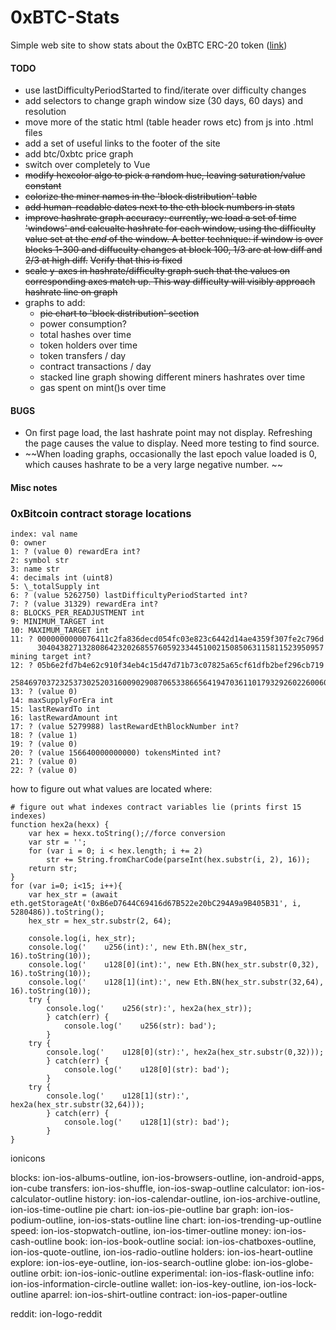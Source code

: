# 0xBTC-Stats
Simple web site to show stats about the 0xBTC ERC-20 token ([link](https://0x1d00ffff.github.io/0xBTC-Stats/))


#### TODO

 - use lastDifficultyPeriodStarted to find/iterate over difficulty changes 
 - add selectors to change graph window size (30 days, 60 days) and resolution
 - move more of the static html (table header rows etc) from js into .html files
 - add a set of useful links to the footer of the site
 - add btc/0xbtc price graph
 - switch over completely to Vue
 - ~~modify hexcolor algo to pick a random hue, leaving saturation/value constant~~
 - ~~colorize the miner names in the 'block distribution' table~~
 - ~~add human-readable dates next to the eth block numbers in stats~~
 - ~~improve hashrate graph accuracy: currently, we load a set of time 'windows' 
   and calcualte hashrate for each window, using the difficulty value set at the
   *end* of the window. A better technique: if window is over blocks 1-300 and
   diffuculty changes at block 100, 1/3 are at low diff and 2/3 at high diff.~~
   ~~Verify that this is fixed~~
 - ~~scale y-axes in hashrate/difficulty graph such that the values on corresponding
   axes match up. This way difficulty will visibly approach hashrate line on graph~~
 - graphs to add:
   - ~~pie chart to 'block distribution' section~~
   - power consumption?
   - total hashes over time
   - token holders over time
   - token transfers / day
   - contract transactions / day
   - stacked line graph showing different miners hashrates over time
   - gas spent on mint()s over time

#### BUGS

 - On first page load, the last hashrate point may not display. Refreshing the 
   page causes the value to display. Need more testing to find source.
 - ~~When loading graphs, occasionally the last epoch value loaded is 0, which
   causes hashrate to be a very large negative number. ~~

#### Misc notes

### 0xBitcoin contract storage locations

    index: val name
    0: owner
    1: ? (value 0) rewardEra int?
    2: symbol str
    3: name str
    4: decimals int (uint8)
    5: \_totalSupply int
    6: ? (value 5262750) lastDifficultyPeriodStarted int?
    7: ? (value 31329) rewardEra int?
    8: BLOCKS_PER_READJUSTMENT int
    9: MINIMUM_TARGET int
    10: MAXIMUM_TARGET int
    11: ? 0000000000076411c2fa836decd054fc03e823c6442d14ae4359f307fe2c796d
          3040438271328086423202685576059233445100215085063115811523950957 mining target int?
    12: ? 05b6e2fd7b4e62c910f34eb4c15d47d71b73c07825a65cf61dfb2bef296cb719
          2584697037232537302520316009029087065338665641947036110179329260226006005529
    13: ? (value 0)
    14: maxSupplyForEra int
    15: lastRewardTo int
    16: lastRewardAmount int
    17: ? (value 5279988) lastRewardEthBlockNumber int?
    18: ? (value 1)
    19: ? (value 0)
    20: ? (value 156640000000000) tokensMinted int?
    21: ? (value 0)
    22: ? (value 0)

how to figure out what values are located where:

    # figure out what indexes contract variables lie (prints first 15 indexes)
    function hex2a(hexx) {
        var hex = hexx.toString();//force conversion
        var str = '';
        for (var i = 0; i < hex.length; i += 2)
            str += String.fromCharCode(parseInt(hex.substr(i, 2), 16));
        return str;
    }
    for (var i=0; i<15; i++){
        var hex_str = (await eth.getStorageAt('0xB6eD7644C69416d67B522e20bC294A9a9B405B31', i, 5280486)).toString();
        hex_str = hex_str.substr(2, 64);
        
        console.log(i, hex_str);
        console.log('    u256(int):', new Eth.BN(hex_str, 16).toString(10));
        console.log('    u128[0](int):', new Eth.BN(hex_str.substr(0,32), 16).toString(10));
        console.log('    u128[1](int):', new Eth.BN(hex_str.substr(32,64), 16).toString(10));
        try { 
            console.log('    u256(str):', hex2a(hex_str));
            } catch(err) {
                console.log('    u256(str): bad');
            }
        try { 
            console.log('    u128[0](str):', hex2a(hex_str.substr(0,32)));
            } catch(err) {
                console.log('    u128[0](str): bad');
            }
        try { 
            console.log('    u128[1](str):', hex2a(hex_str.substr(32,64)));
            } catch(err) {
                console.log('    u128[1](str): bad');
            }
    }

ionicons

blocks: ion-ios-albums-outline, ion-ios-browsers-outline,  ion-android-apps, ion-cube
transfers: ion-ios-shuffle, ion-ios-swap-outline
calculator: ion-ios-calculator-outline
history: ion-ios-calendar-outline, ion-ios-archive-outline, ion-ios-time-outline
pie chart: ion-ios-pie-outline
bar graph: ion-ios-podium-outline, ion-ios-stats-outline
line chart: ion-ios-trending-up-outline
speed: ion-ios-stopwatch-outline, ion-ios-timer-outline
money: ion-ios-cash-outline
book: ion-ios-book-outline
social: ion-ios-chatboxes-outline, ion-ios-quote-outline, ion-ios-radio-outline
holders: ion-ios-heart-outline
explore: ion-ios-eye-outline, ion-ios-search-outline
globe: ion-ios-globe-outline
orbit: ion-ios-ionic-outline
experimental: ion-ios-flask-outline
info: ion-ios-information-circle-outline
wallet: ion-ios-key-outline, ion-ios-lock-outline
aparrel: ion-ios-shirt-outline
contract: ion-ios-paper-outline

reddit: ion-logo-reddit

